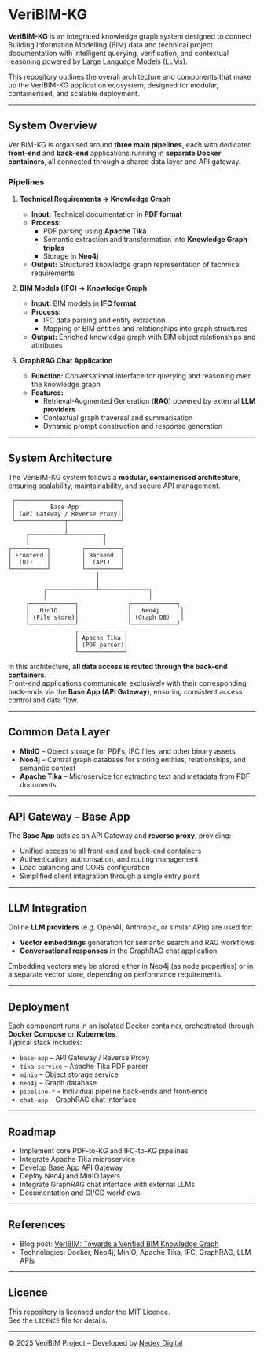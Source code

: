# VeriBIM-KG

**VeriBIM-KG** is an integrated knowledge graph system designed to connect Building Information Modelling (BIM) data and technical project documentation with intelligent querying, verification, and contextual reasoning powered by Large Language Models (LLMs).

This repository outlines the overall architecture and components that make up the VeriBIM-KG application ecosystem, designed for modular, containerised, and scalable deployment.

---

## System Overview

VeriBIM-KG is organised around **three main pipelines**, each with dedicated **front-end** and **back-end** applications running in **separate Docker containers**, all connected through a shared data layer and API gateway.

### Pipelines

1. **Technical Requirements → Knowledge Graph**
   - **Input:** Technical documentation in **PDF format**
   - **Process:**
     - PDF parsing using **Apache Tika**
     - Semantic extraction and transformation into **Knowledge Graph triples**
     - Storage in **Neo4j**
   - **Output:** Structured knowledge graph representation of technical requirements

2. **BIM Models (IFC) → Knowledge Graph**
   - **Input:** BIM models in **IFC format**
   - **Process:**
     - IFC data parsing and entity extraction
     - Mapping of BIM entities and relationships into graph structures
   - **Output:** Enriched knowledge graph with BIM object relationships and attributes

3. **GraphRAG Chat Application**
   - **Function:** Conversational interface for querying and reasoning over the knowledge graph
   - **Features:**
     - Retrieval-Augmented Generation (**RAG**) powered by external **LLM providers**
     - Contextual graph traversal and summarisation
     - Dynamic prompt construction and response generation

---

## System Architecture

The VeriBIM-KG system follows a **modular, containerised architecture**, ensuring scalability, maintainability, and secure API management.

```
 ┌──────────────────────────────┐
 │          Base App            │
 │ (API Gateway / Reverse Proxy)│
 └──────────────┬───────────────┘
                │
     ┌──────────┴──────────┐
     │                     │
┌──────────┐         ┌──────────┐
│ Frontend │         │ Backend  │
│  (UI)    │         │  (API)   │
└──────────┘         └──────────┘
                         │
                         │
          ┌──────────────┴──────────────┐
          │                             │
     ┌─────────────┐              ┌─────────────┐
     │   MinIO     │              │   Neo4j      │
     │ (File store)│              │ (Graph DB)   │
     └─────────────┘              └─────────────┘
                   ┌─────────────┐
                   │ Apache Tika │
                   │ (PDF parser)│
                   └─────────────┘
```

In this architecture, **all data access is routed through the back-end containers**.  
Front-end applications communicate exclusively with their corresponding back-ends via the **Base App (API Gateway)**, ensuring consistent access control and data flow.

---

## Common Data Layer

- **MinIO** – Object storage for PDFs, IFC files, and other binary assets  
- **Neo4j** – Central graph database for storing entities, relationships, and semantic context  
- **Apache Tika** – Microservice for extracting text and metadata from PDF documents  

---

## API Gateway – Base App

The **Base App** acts as an API Gateway and **reverse proxy**, providing:

- Unified access to all front-end and back-end containers  
- Authentication, authorisation, and routing management  
- Load balancing and CORS configuration  
- Simplified client integration through a single entry point  

---

## LLM Integration

Online **LLM providers** (e.g. OpenAI, Anthropic, or similar APIs) are used for:

- **Vector embeddings** generation for semantic search and RAG workflows  
- **Conversational responses** in the GraphRAG chat application  

Embedding vectors may be stored either in Neo4j (as node properties) or in a separate vector store, depending on performance requirements.

---

## Deployment

Each component runs in an isolated Docker container, orchestrated through **Docker Compose** or **Kubernetes**.  
Typical stack includes:

- `base-app` – API Gateway / Reverse Proxy  
- `tika-service` – Apache Tika PDF parser  
- `minio` – Object storage service  
- `neo4j` – Graph database  
- `pipeline-*` – Individual pipeline back-ends and front-ends  
- `chat-app` – GraphRAG chat interface  

---

## Roadmap

- Implement core PDF-to-KG and IFC-to-KG pipelines  
- Integrate Apache Tika microservice  
- Develop Base App API Gateway  
- Deploy Neo4j and MinIO layers  
- Integrate GraphRAG chat interface with external LLMs  
- Documentation and CI/CD workflows  

---

## References

- Blog post: [VeriBIM: Towards a Verified BIM Knowledge Graph](https://nedev.digital/blog/posts/veribim-dev)  
- Technologies: Docker, Neo4j, MinIO, Apache Tika, IFC, GraphRAG, LLM APIs  

---

## Licence

This repository is licensed under the MIT Licence.  
See the `LICENCE` file for details.

---

© 2025 VeriBIM Project – Developed by [Nedev Digital](https://nedev.digital)
